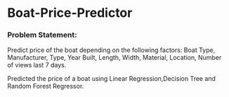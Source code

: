 # Boat-Price-Predictor

### Problem Statement:

Predict price of the boat depending on the following factors:
Boat Type, Manufacturer, Type, Year Built, Length, Width, Material, Location, Number of views last 7 days.

Predicted the price of a boat using Linear Regression,Decision Tree and Random Forest Regressor.
